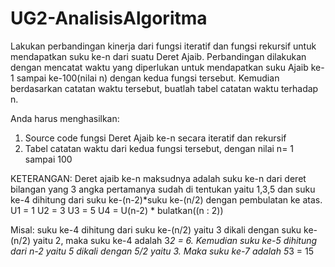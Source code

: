 # UG2-AnalisisAlgoritma

Lakukan perbandingan kinerja dari fungsi iteratif dan fungsi rekursif untuk mendapatkan suku ke-n dari suatu Deret Ajaib. Perbandingan dilakukan dengan mencatat waktu yang diperlukan untuk mendapatkan suku Ajaib ke-1 sampai ke-100(nilai n) dengan kedua fungsi tersebut. Kemudian berdasarkan catatan waktu tersebut, buatlah tabel catatan waktu terhadap n.

Anda harus menghasilkan:
1. Source code fungsi Deret Ajaib ke-n secara iteratif dan rekursif
2. Tabel catatan waktu dari kedua fungsi tersebut, dengan nilai n= 1 sampai 100

KETERANGAN:
Deret ajaib ke-n maksudnya adalah suku ke-n dari deret bilangan yang 3 angka pertamanya sudah di tentukan yaitu 1,3,5 dan suku ke-4 dihitung dari suku ke-(n-2)*suku ke-(n/2) dengan pembulatan ke atas.
U1 = 1
U2 = 3
U3 = 5
U4 = U(n-2) * bulatkan((n : 2))

Misal: suku ke-4 dihitung dari suku ke-(n/2) yaitu 3 dikali dengan suku ke-(n/2) yaitu 2, maka suku ke-4 adalah 3*2 = 6. Kemudian suku ke-5 dihitung dari n-2 yaitu 5 dikali dengan 5/2 yaitu 3. Maka suku ke-7 adalah 5*3 = 15
